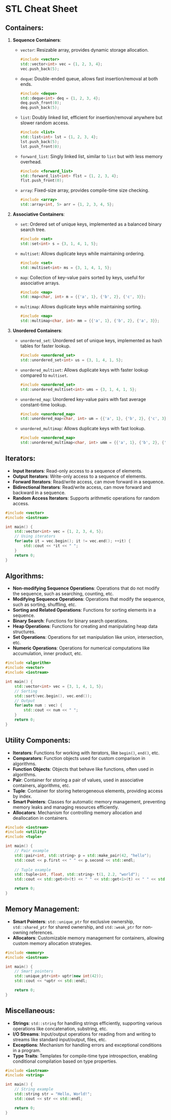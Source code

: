 # STL Cheat Sheet
## Containers:

1. **Sequence Containers**:
   - `vector`: Resizable array, provides dynamic storage allocation.
     ```cpp
     #include <vector>
     std::vector<int> vec = {1, 2, 3, 4};
     vec.push_back(5);
     ```
   - `deque`: Double-ended queue, allows fast insertion/removal at both ends.
     ```cpp
     #include <deque>
     std::deque<int> deq = {1, 2, 3, 4};
     deq.push_front(0);
     deq.push_back(5);
     ```
   - `list`: Doubly linked list, efficient for insertion/removal anywhere but slower random access.
     ```cpp
     #include <list>
     std::list<int> lst = {1, 2, 3, 4};
     lst.push_back(5);
     lst.push_front(0);
     ```
   - `forward_list`: Singly linked list, similar to `list` but with less memory overhead.
     ```cpp
     #include <forward_list>
     std::forward_list<int> flst = {1, 2, 3, 4};
     flst.push_front(0);
     ```
   - `array`: Fixed-size array, provides compile-time size checking.
     ```cpp
     #include <array>
     std::array<int, 5> arr = {1, 2, 3, 4, 5};
     ```

2. **Associative Containers**:
   - `set`: Ordered set of unique keys, implemented as a balanced binary search tree.
     ```cpp
     #include <set>
     std::set<int> s = {3, 1, 4, 1, 5};
     ```
   - `multiset`: Allows duplicate keys while maintaining ordering.
     ```cpp
     #include <set>
     std::multiset<int> ms = {3, 1, 4, 1, 5};
     ```
   - `map`: Collection of key-value pairs sorted by keys, useful for associative arrays.
     ```cpp
     #include <map>
     std::map<char, int> m = {{'a', 1}, {'b', 2}, {'c', 3}};
     ```
   - `multimap`: Allows duplicate keys while maintaining sorting.
     ```cpp
     #include <map>
     std::multimap<char, int> mm = {{'a', 1}, {'b', 2}, {'a', 3}};
     ```

3. **Unordered Containers**:
   - `unordered_set`: Unordered set of unique keys, implemented as hash tables for faster lookup.
     ```cpp
     #include <unordered_set>
     std::unordered_set<int> us = {3, 1, 4, 1, 5};
     ```
   - `unordered_multiset`: Allows duplicate keys with faster lookup compared to `multiset`.
     ```cpp
     #include <unordered_set>
     std::unordered_multiset<int> ums = {3, 1, 4, 1, 5};
     ```
   - `unordered_map`: Unordered key-value pairs with fast average constant-time lookup.
     ```cpp
     #include <unordered_map>
     std::unordered_map<char, int> um = {{'a', 1}, {'b', 2}, {'c', 3}};
     ```
   - `unordered_multimap`: Allows duplicate keys with fast lookup.
     ```cpp
     #include <unordered_map>
     std::unordered_multimap<char, int> umm = {{'a', 1}, {'b', 2}, {'a', 3}};
     ```

## Iterators:
- **Input Iterators**: Read-only access to a sequence of elements.
- **Output Iterators**: Write-only access to a sequence of elements.
- **Forward Iterators**: Read/write access, can move forward in a sequence.
- **Bidirectional Iterators**: Read/write access, can move forward and backward in a sequence.
- **Random Access Iterators**: Supports arithmetic operations for random access.

```cpp
#include <vector>
#include <iostream>

int main() {
    std::vector<int> vec = {1, 2, 3, 4, 5};
    // Using iterators
    for(auto it = vec.begin(); it != vec.end(); ++it) {
        std::cout << *it << " ";
    }
    return 0;
}
```

## Algorithms:

- **Non-modifying Sequence Operations**: Operations that do not modify the sequence, such as searching, counting, etc.
- **Modifying Sequence Operations**: Operations that modify the sequence, such as sorting, shuffling, etc.
- **Sorting and Related Operations**: Functions for sorting elements in a sequence.
- **Binary Search**: Functions for binary search operations.
- **Heap Operations**: Functions for creating and manipulating heap data structures.
- **Set Operations**: Operations for set manipulation like union, intersection, etc.
- **Numeric Operations**: Operations for numerical computations like accumulation, inner product, etc.

```cpp
#include <algorithm>
#include <vector>
#include <iostream>

int main() {
    std::vector<int> vec = {3, 1, 4, 1, 5};
    // Sorting
    std::sort(vec.begin(), vec.end());
    // Output
    for(auto num : vec) {
        std::cout << num << " ";
    }
    return 0;
}
```

## Utility Components:

- **Iterators**: Functions for working with iterators, like `begin()`, `end()`, etc.
- **Comparators**: Function objects used for custom comparison in algorithms.
- **Function Objects**: Objects that behave like functions, often used in algorithms.
- **Pair**: Container for storing a pair of values, used in associative containers, algorithms, etc.
- **Tuple**: Container for storing heterogeneous elements, providing access by index.
- **Smart Pointers**: Classes for automatic memory management, preventing memory leaks and managing resources efficiently.
- **Allocators**: Mechanism for controlling memory allocation and deallocation in containers.

```cpp
#include <iostream>
#include <utility>
#include <tuple>

int main() {
    // Pair example
    std::pair<int, std::string> p = std::make_pair(42, "hello");
    std::cout << p.first << " " << p.second << std::endl;
    
    // Tuple example
    std::tuple<int, float, std::string> t(1, 2.2, "world");
    std::cout << std::get<0>(t) << " " << std::get<1>(t) << " " << std::get<2>(t) << std::endl;

    return 0;
}
```

## Memory Management:

- **Smart Pointers**: `std::unique_ptr` for exclusive ownership, `std::shared_ptr` for shared ownership, and `std::weak_ptr` for non-owning references.
- **Allocators**: Customizable memory management for containers, allowing custom memory allocation strategies.

```cpp
#include <memory>
#include <iostream>

int main() {
    // Smart pointers
    std::unique_ptr<int> uptr(new int(42));
    std::cout << *uptr << std::endl;

    return 0;
}
```

## Miscellaneous:

- **Strings**: `std::string` for handling strings efficiently, supporting various operations like concatenation, substring, etc.
- **I/O Streams**: Input/output operations for reading from and writing to streams like standard input/output, files, etc.
- **Exceptions**: Mechanism for handling errors and exceptional conditions in a program.
- **Type Traits**: Templates for compile-time type introspection, enabling conditional compilation based on type properties.

```cpp
#include <iostream>
#include <string>

int main() {
    // String example
    std::string str = "Hello, World!";
    std::cout << str << std::endl;

    return 0;
}

